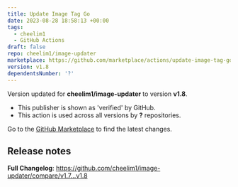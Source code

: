 ```yaml
---
title: Update Image Tag Go
date: 2023-08-28 18:58:13 +00:00
tags:
  - cheelim1
  - GitHub Actions
draft: false
repo: cheelim1/image-updater
marketplace: https://github.com/marketplace/actions/update-image-tag-go
version: v1.8
dependentsNumber: '?'
---
```



Version updated for **cheelim1/image-updater** to version **v1.8**.
- This publisher is shown as 'verified' by GitHub.
- This action is used across all versions by **?** repositories.

Go to the [GitHub Marketplace](https://github.com/marketplace/actions/update-image-tag-go) to find the latest changes.

## Release notes

**Full Changelog**: https://github.com/cheelim1/image-updater/compare/v1.7...v1.8
